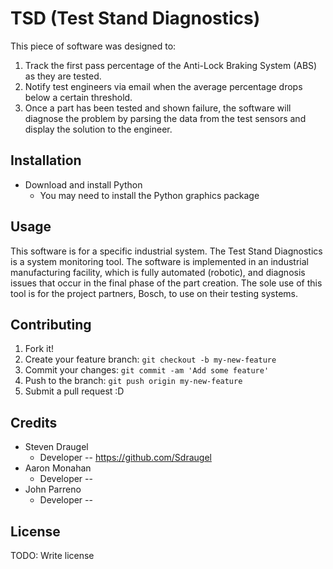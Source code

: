 # TSD (Test Stand Diagnostics)

This piece of software was designed to: 
 1. Track the first pass percentage of the Anti-Lock Braking System (ABS) as they are tested.
 2. Notify test engineers via email when the average percentage drops below a certain threshold.
 3. Once a part has been tested and shown failure, the software will diagnose the problem by parsing the data from the test sensors and display the solution to the engineer.

## Installation

* Download and install Python
  * You may need to install the Python graphics package 

## Usage

This software is for a specific industrial system. The Test Stand Diagnostics is a system monitoring tool. The software is implemented in an industrial manufacturing facility, which is fully automated (robotic), and diagnosis issues that occur in the final phase of the part creation. The sole use of this tool is for the project partners, Bosch, to use on their testing systems. 

## Contributing

1. Fork it!
2. Create your feature branch: `git checkout -b my-new-feature`
3. Commit your changes: `git commit -am 'Add some feature'`
4. Push to the branch: `git push origin my-new-feature`
5. Submit a pull request :D

## Credits

* Steven Draugel
  * Developer -- https://github.com/Sdraugel
* Aaron Monahan
  * Developer -- 
* John Parreno
  * Developer -- 

## License

TODO: Write license
